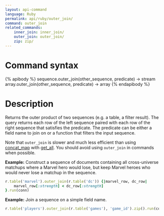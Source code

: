 ```yaml
---
layout: api-command
language: Ruby
permalink: api/ruby/outer_join/
command: outer_join
related_commands:
    inner_join: inner_join/
    outer_join: outer_join/
    zip: zip/
---
```


# Command syntax #

{% apibody %}
sequence.outer_join(other_sequence, predicate) &rarr; stream
array.outer_join(other_sequence, predicate) &rarr; array
{% endapibody %}

# Description #

Returns the outer product of two sequences (e.g. a table, a filter result). The query returns each row of the left sequence paired with each row of the right sequence that satisfies the predicate. The predicate can be either a field name to join on or a function that filters the input sequence.

Note that `outer_join` is slower and much less efficient than using [concat_map](/api/ruby/concat_map/) with [get_all](/api/ruby/get_all). You should avoid using `outer_join` in commands when possible.


__Example:__ Construct a sequence of documents containing all cross-universe matchups
where a Marvel hero would lose, but keep Marvel heroes who would never lose a matchup in
the sequence.

```rb
r.table('marvel').outer_join(r.table('dc')) {|marvel_row, dc_row|
    marvel_row[:strength] < dc_row[:strength]
}.run(conn)
```

__Example:__ Join a sequence on a simple field name.

```rb
r.table('players').outer_join(r.table('games'), 'game_id').zip().run(conn)
```
